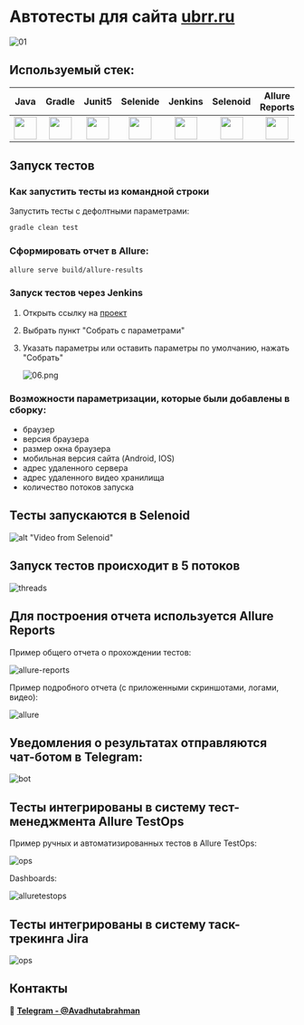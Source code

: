 # Автотесты для сайта  [**ubrr.ru**](https://www.ubrr.ru/)
![01](./img/01.png)

## Используемый стек:
| Java | Gradle | Junit5 | Selenide | Jenkins | Selenoid | Allure Reports | Allure TestOps | Telegram | Jira |
|:----:|:------:|:------:|:--------:|:-------:|:--------:|:--------------:|:--------------:|:--------:|:----:|
| <img src="img/imgForReadme/java.svg" width="40" height="40"> | <img src="img/imgForReadme/Gradle.svg" width="40" height="40"> | <img src="img/imgForReadme/JUnit5.svg" width="40" height="40"> | <img src="img/imgForReadme/Selenide.svg" width="40" height="40"> | <img src="img/imgForReadme/Jenkins.svg" width="40" height="40"> | <img src="img/imgForReadme/Selenoid.svg" width="40" height="40"> | <img src="img/imgForReadme/Allure_Report.svg" width="40" height="40"> | <img src="img/imgForReadme/Allure_EE.svg" width="40" height="40"> | <img src="img/imgForReadme/telegram.svg" width="40" height="40"> | <img src="img/imgForReadme/Jira.svg" width="40" height="40"> |

## Запуск тестов

### Как запустить тесты из командной строки
Запустить тесты с дефолтными параметрами:
```bash
gradle clean test
```

### Сформировать отчет в Allure:
```bash
allure serve build/allure-results
```

### Запуск тестов через Jenkins

1. Открыть ссылку на [проект](https://jenkins.autotests.cloud/job/UBRR%20Tests/build?delay=0sec)
2. Выбрать пункт "Собрать с параметрами"
3. Указать параметры или оставить параметры по умолчанию, нажать "Собрать"

   ![06.png](img/06.png)

### Возможности параметризации, которые были добавлены в сборку:

* браузер
* версия браузера
* размер окна браузера
* мобильная версия сайта (Android, IOS)
* адрес удаленного сервера
* адрес удаленного видео хранилища
* количество потоков запуска

## Тесты запускаются в Selenoid

![alt "Video from Selenoid"](./img/test.gif "Video from Selenoid")

##  Запуск тестов происходит в 5 потоков

![threads](./img/05.png)

## Для построения отчета используется Allure Reports

Пример общего отчета о прохождении тестов:

![allure-reports](./img/09.png)

Пример подробного отчета (с приложенными скриншотами, логами, видео):

![allure](./img/08.png)


## Уведомления о результатах отправляются чат-ботом в Telegram:
![bot](./img/07.png)


## Тесты интегрированы в систему тест-менеджмента Allure TestOps

Пример ручных и автоматизированных тестов в Allure TestOps:

![ops](./img/02.png)

Dashboards:

![alluretestops](./img/04.png)


## Тесты интегрированы в систему таск-трекинга Jira

![ops](./img/11.png)


## Контакты

:rocket: [**Telegram - @Avadhutabrahman**](https://t.me/avadhutabrahman)
